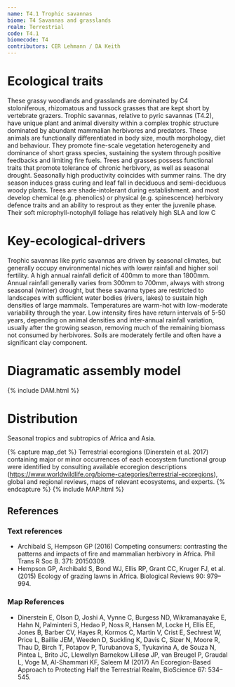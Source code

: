 ```yaml
---
name: T4.1 Trophic savannas
biome: T4 Savannas and grasslands
realm: Terrestrial
code: T4.1
biomecode: T4
contributors: CER Lehmann / DA Keith
---
```


# Ecological traits

These grassy woodlands and grasslands are dominated by C4 stoloniferous, rhizomatous and tussock grasses that are kept short by vertebrate grazers. Trophic savannas, relative to pyric savannas (T4.2), have unique plant and animal diversity within a complex trophic structure dominated by abundant mammalian herbivores and predators. These animals are functionally differentiated in body size, mouth morphology, diet and behaviour. They promote fine-scale vegetation heterogeneity and dominance of short grass species, sustaining the system through positive feedbacks and limiting fire fuels. Trees and grasses possess functional traits that promote tolerance of chronic herbivory, as well as seasonal drought. Seasonally high productivity coincides with summer rains. The dry season induces grass curing and leaf fall in deciduous and semi-deciduous woody plants. Trees are shade-intolerant during establishment. and most develop chemical (e.g. phenolics) or physical (e.g. spinescence) herbivory defence traits and an ability to resprout as they enter the juvenile phase. Their soft microphyll-notophyll foliage has relatively high SLA and low C

# Key-ecological-drivers

Trophic savannas like pyric savannas are driven by seasonal climates, but generally occupy environmental niches with lower rainfall and higher soil fertility. A high annual rainfall deficit of 400mm to more than 1800mm. Annual rainfall generally varies from 300mm to 700mm, always with strong seasonal (winter) drought, but these savanna types are restricted to landscapes with sufficient water bodies (rivers, lakes) to sustain high densities of large mammals. Temperatures are warm-hot with low-moderate variability through the year. Low intensity fires have return intervals of 5-50 years, depending on animal densities and inter-annual rainfall variation, usually after the growing season, removing much of the remaining biomass not consumed by herbivores. Soils are moderately fertile and often have a significant clay component.

# Diagramatic assembly model

{% include DAM.html %}

# Distribution

Seasonal tropics and subtropics of Africa and Asia.

{% capture map_det %} Terrestrial ecoregions (Dinerstein et al. 2017) containing major or minor occurrences of each ecosystem functional group were identified by consulting available ecoregion descriptions (https://www.worldwildlife.org/biome-categories/terrestrial-ecoregions), global and regional reviews, maps of relevant ecosystems, and experts. {% endcapture %}
{% include MAP.html %}

## References

### Text references

* Archibald S, Hempson GP (2016) Competing consumers: contrasting the patterns and impacts of fire and mammalian herbivory in Africa. Phil Trans R Soc B. 371: 20150309.
* Hempson GP, Archibald S, Bond WJ, Ellis RP, Grant CC, Kruger FJ, et al. (2015) Ecology of grazing lawns in Africa. Biological Reviews 90: 979–994.

### Map References

* Dinerstein E, Olson D, Joshi A, Vynne C, Burgess ND, Wikramanayake E, Hahn N, Palminteri S, Hedao P, Noss R, Hansen M, Locke H, Ellis EE, Jones B, Barber CV, Hayes R, Kormos C, Martin V, Crist E, Sechrest W, Price L, Baillie JEM, Weeden D, Suckling K, Davis C, Sizer N, Moore R, Thau D, Birch T, Potapov P, Turubanova S, Tyukavina A, de Souza N, Pintea L, Brito JC, Llewellyn Barnekow Lillesø JP, van Breugel P, Graudal L, Voge M, Al-Shammari KF, Saleem M (2017) An Ecoregion-Based Approach to Protecting Half the Terrestrial Realm, BioScience 67: 534–545.
